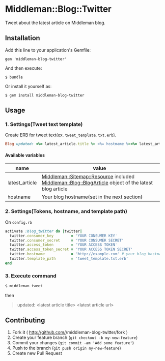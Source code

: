 # Middleman::Blog::Twitter

Tweet about the latest article on Middleman blog.

## Installation

Add this line to your application's Gemfile:

    gem 'middleman-blog-twitter'

And then execute:

    $ bundle

Or install it yourself as:

    $ gem install middleman-blog-twitter

## Usage
### 1. Settings(Tweet text template)
Create ERB for tweet text(ex. `tweet_template.txt.erb`).

```ruby
Blog updated: <%= latest_article.title %> <%= hostname %><%= latest_article.url %>
```

#### Available variables

|name|value|
|---|---|
|latest_article|[Middleman::Sitemap::Resource](http://www.rubydoc.info/github/middleman/middleman/Middleman/Sitemap/Resource) included [Middleman::Blog::BlogArticle](http://www.rubydoc.info/github/middleman/middleman-blog/master/Middleman/Blog/BlogArticle) object of the latest blog article|
|hostname|Your blog hostname(set in the next section)|


### 2. Settings(Tokens, hostname, and template path)
On `config.rb`

```ruby
activate :blog_twitter do |twitter|
  twitter.consumer_key        = 'YOUR CONSUMER KEY'
  twitter.consumer_secret     = 'YOUR CONSUMER SECRET'
  twitter.access_token        = 'YOUR ACCESS TOKEN'
  twitter.access_token_secret = 'YOUR ACCESS TOKEN SECRET'
  twitter.hostname            = 'http://example.com' # your blog hostname
  twitter.template_path       = 'tweet_template.txt.erb'
end
```

### 3. Execute command
```sh
$ middleman tweet
```

then

> updated: \<latest article title\> \<latest article url\>

## Contributing

1. Fork it ( http://github.com/<my-github-username>/middleman-blog-twitter/fork )
2. Create your feature branch (`git checkout -b my-new-feature`)
3. Commit your changes (`git commit -am 'Add some feature'`)
4. Push to the branch (`git push origin my-new-feature`)
5. Create new Pull Request
